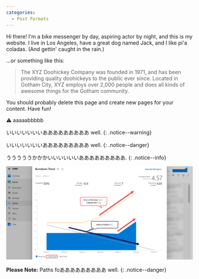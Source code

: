 ```yaml
---
categories:
  - Post Formats
---
```



Hi there! I'm a bike messenger by day, aspiring actor by night, and this is my website. I live in Los Angeles, have a great dog named Jack, and I like pi'a coladas. (And gettin' caught in the rain.)

...or something like this:

> The XYZ Doohickey Company was founded in 1971, and has been providing quality doohickeys to the public ever since. Located in Gotham City, XYZ employs over 2,000 people and does all kinds of awesome things for the Gotham community.

You should probably delete this page and create new pages for your content. Have fun!

:warning: aaaaabbbbb

いいいいいいいあああああああああ well.
{: .notice--warning}

いいいいいいいあああああああああ well.
{: .notice--danger}

うううううかかかいいいいいいあああああああああ.
{: .notice--info}


![](../assets/images/2020-02-10-14-38-00.png)

**Please Note:** Paths foあああああああああ well.
{: .notice--danger}
